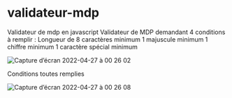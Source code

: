 # validateur-mdp
Validateur de mdp en javascript
Validateur de MDP demandant 4 conditions à remplir : 
Longueur de 8 caractères minimum
1 majuscule minimum
1 chiffre minimum
1 caractère spécial minimum 

![Capture d’écran 2022-04-27 à 00 26 02](https://user-images.githubusercontent.com/92720413/165402911-e2682f6b-ee3d-440c-9cde-8fc1490fd056.png)

Conditions toutes remplies 

![Capture d’écran 2022-04-27 à 00 26 08](https://user-images.githubusercontent.com/92720413/165402906-4812a838-dd5c-4c0f-b20c-2de5593210a4.png)

